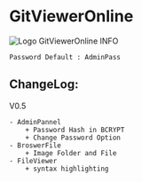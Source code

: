 # GitViewerOnline
![Logo GitViewerOnline](https://image.noelshack.com/fichiers/2018/27/1/1530543130-logo-white-mode.png)
INFO
```
Password Default : AdminPass
```
## ChangeLog:
V0.5
```
- AdminPannel
    + Password Hash in BCRYPT
    + Change Password Option
- BroswerFile
    + Image Folder and File
- FileViewer
    + syntax highlighting
```